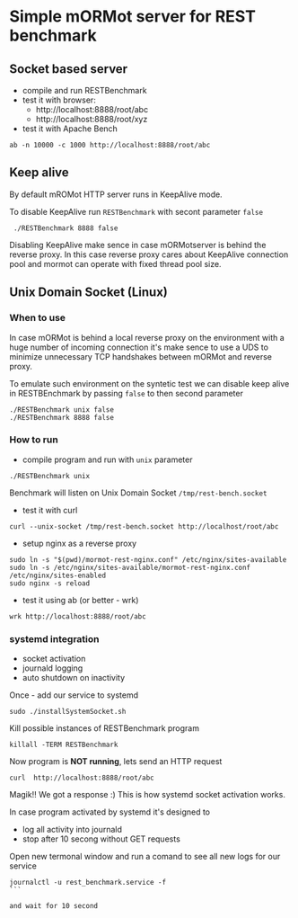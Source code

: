# Simple mORMot server for REST benchmark

## Socket based server

 - compile and run RESTBenchmark
 - test it with browser:
    - http://localhost:8888/root/abc
    - http://localhost:8888/root/xyz
 - test it with Apache Bench
```
ab -n 10000 -c 1000 http://localhost:8888/root/abc 
```

## Keep alive
 By default mROMot HTTP server runs in KeepAlive mode.

 To disable KeepAlive run `RESTBenchmark` with secont parameter `false`
```
 ./RESTBenchmark 8888 false
```

Disabling KeepAlive make sence in case mORMotserver is behind the reverse proxy.
In this case reverse proxy cares about KeepAlive connection pool and mormot can
operate with fixed thread pool size.

## Unix Domain Socket (Linux)

### When to use
In case mORMot is behind a local reverse proxy on the environment with a
huge number of incoming connection it's make sence to use a UDS to minimize
unnecessary TCP handshakes between mORMot and reverse proxy.

To emulate such environment on the syntetic test we can disable keep alive
in RESTBEnchmark by passing `false` to then second parameter
```
./RESTBenchmark unix false
./RESTBenchmark 8888 false
```

### How to run

 - compile program and run with `unix` parameter
```
./RESTBenchmark unix
```

 Benchmark will listen on Unix Domain Socket `/tmp/rest-bench.socket`

 - test it with curl
```
curl --unix-socket /tmp/rest-bench.socket http://localhost/root/abc
```

 - setup nginx as a reverse proxy
```
sudo ln -s "$(pwd)/mormot-rest-nginx.conf" /etc/nginx/sites-available
sudo ln -s /etc/nginx/sites-available/mormot-rest-nginx.conf /etc/nginx/sites-enabled
sudo nginx -s reload
```

 - test it using ab (or better - wrk)
```
wrk http://localhost:8888/root/abc
```


### systemd integration

 - socket activation
 - journald logging
 - auto shutdown on inactivity

Once - add our service to systemd
```
sudo ./installSystemSocket.sh
```

Kill possible instances of RESTBenchmark program
```
killall -TERM RESTBenchmark
```

Now program is **NOT running**, lets send an HTTP request
```
curl  http://localhost:8888/root/abc
```

Magik!! We got a response :) This is how systemd socket activation works.

In case program activated by systemd it's designed to 
 - log all activity into journald
 - stop after 10 secong without GET requests

Open new termonal window and run a comand to see all new logs for our service
````
journalctl -u rest_benchmark.service -f
```

and wait for 10 second


